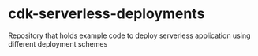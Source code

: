 # cdk-serverless-deployments
Repository that holds example code to deploy serverless application using different deployment schemes
